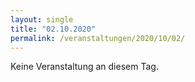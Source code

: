 ```yaml
---
layout: single
title: "02.10.2020"
permalink: /veranstaltungen/2020/10/02/
---
```


Keine Veranstaltung an diesem Tag.
